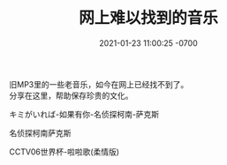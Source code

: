 ﻿---
layout: post
title:  "网上难以找到的音乐"
date:   2021-01-23 11:00:25 -0700
categories: Music
---
旧MP3里的一些老音乐，如今在网上已经找不到了。  
分享在这里，帮助保存珍贵的文化。  
  
キミがいれば-如果有你-名侦探柯南-萨克斯  
<script type="text/javascript">var zippywww="19";var zippyfile="epybHWwG";var zippytext="#000000";var zippyback="#e8e8e8";var zippyplay="#ff6600";var zippywidth=850;var zippyauto=false;var zippyvol=80;var zippywave = "#000000";var zippyborder = "#cccccc";</script><script type="text/javascript" src="//api.zippyshare.com/api/embed_new.js"></script>  
名侦探柯南萨克斯  
  
CCTV06世界杯-啦啦歌(柔情版)  
<script type="text/javascript">var zippywww="69";var zippyfile="qD6jHWjv";var zippytext="#000000";var zippyback="#e8e8e8";var zippyplay="#ff6600";var zippywidth=850;var zippyauto=false;var zippyvol=80;var zippywave = "#000000";var zippyborder = "#cccccc";</script><script type="text/javascript" src="//api.zippyshare.com/api/embed_new.js"></script>  